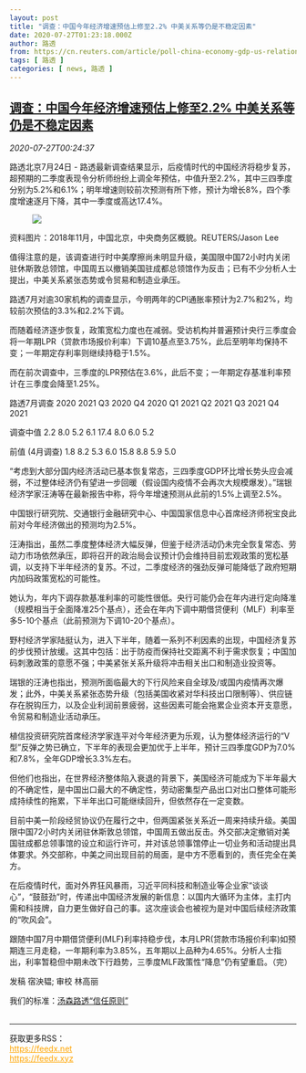 ```yaml
---
layout: post
title: "调查：中国今年经济增速预估上修至2.2% 中美关系等仍是不稳定因素"
date: 2020-07-27T01:23:18.000Z
author: 路透
from: https://cn.reuters.com/article/poll-china-economy-gdp-us-relation-0724-idCNKCS24S018
tags: [ 路透 ]
categories: [ news, 路透 ]
---
```

<!--1595812998000-->
[调查：中国今年经济增速预估上修至2.2% 中美关系等仍是不稳定因素](https://cn.reuters.com/article/poll-china-economy-gdp-us-relation-0724-idCNKCS24S018)
------

<div>
<div><i>2020-07-27T00:24:37</i></div><div class="StandardArticleBody_body"><p>路透北京7月24日 - 路透最新调查结果显示，后疫情时代的中国经济将稳步复苏，超预期的二季度表现令分析师纷纷上调全年预估，中值升至2.2%，其中三四季度分别为5.2%和6.1%；明年增速则较前次预测有所下修，预计为增长8%，四个季度增速逐月下降，其中一季度或高达17.4%。 </p><div class="PrimaryAsset_container"><div class="Image_container" tabindex="-1"><figure class="Image_zoom" style="padding-bottom:"><div class="LazyImage_container LazyImage_dark" style="background-image:none"><img src="//s2.reutersmedia.net/resources/r/?m=02&amp;d=20200727&amp;t=2&amp;i=1527204756&amp;r=LYNXNPEG6Q00B&amp;w=600" aria-label="资料图片：2018年11月，中国北京，中央商务区概貌。REUTERS/Jason Lee"/><div class="LazyImage_image LazyImage_fallback" style="background-image:url(//s2.reutersmedia.net/resources/r/?m=02&amp;d=20200727&amp;t=2&amp;i=1527204756&amp;r=LYNXNPEG6Q00B&amp;w=600);background-position:center center;background-color:inherit"></div></div><div class="Image_expand-button" aria-label="Expand Image Slideshow" role="button" tabindex="0"></div></figure><figcaption><div class="Image_caption"><span>资料图片：2018年11月，中国北京，中央商务区概貌。REUTERS/Jason Lee</span></div></figcaption></div></div><p>值得注意的是，该调查进行时中美摩擦尚未明显升级，美国限中国72小时内关闭驻休斯敦总领馆，中国周五以撤销美国驻成都总领馆作为反击；已有不少分析人士提出，中美关系紧张态势或令贸易和制造业承压。 </p><p>路透7月对逾30家机构的调查显示，今明两年的CPI通胀率预计为2.7%和2%，均较前次预估的3.3%和2.2%下调。 </p><p>而随着经济逐步恢复，政策宽松力度也在减弱。受访机构并普遍预计央行三季度会将一年期LPR（贷款市场报价利率）下调10基点至3.75%，此后至明年均保持不变；一年期定存利率则继续持稳于1.5%。     </p><p>而在前次调查中，三季度的LPR预估在3.6%，此后不变；一年期定存基准利率预计在三季度会降至1.25%。 </p><p>           路透7月调查           2020     2021     Q3 2020    Q4 2020    Q1 2021    Q2 2021    Q3 2021    Q4 2021           </p><p>           调查中值             2.2       8.0       5.2        6.1       17.4        8.0        6.0        5.2           </p><p>           前值 (4月调查)        1.8       8.2       5.3        6.0       15.8        8.8        5.9        5.0           </p><p>“考虑到大部分国内经济活动已基本恢复常态，三四季度GDP环比增长势头应会减弱，不过整体经济仍有望进一步回暖（假设国内疫情不会再次大规模爆发）。”瑞银经济学家汪涛等在最新报告中称，将今年增速预测从此前的1.5%上调至2.5%。 </p><p>中国银行研究院、交通银行金融研究中心、中国国家信息中心首席经济师祝宝良此前对今年经济做出的预测均为2.5%。 </p><p>汪涛指出，虽然二季度整体经济大幅反弹，但鉴于经济活动仍未完全恢复常态、劳动力市场依然承压，即将召开的政治局会议预计仍会维持目前宏观政策的宽松基调，以支持下半年经济的复苏。不过，二季度经济的强劲反弹可能降低了政府短期内加码政策宽松的可能性。 </p><p>她认为，年内下调存款基准利率的可能性很低。央行可能仍会在年内进行定向降准（规模相当于全面降准25个基点），还会在年内下调中期借贷便利（MLF）利率至多5-10个基点（此前预测为下调10-20个基点）。     </p><p>野村经济学家陆挺认为，进入下半年，随着一系列不利因素的出现，中国经济复苏的步伐预计放缓。这其中包括：出于防疫而保持社交距离不利于需求恢复；中国加码刺激政策的意愿不强；中美紧张关系升级将冲击相关出口和制造业投资等。 </p><p>瑞银的汪涛也指出，预测所面临最大的下行风险来自全球及/或国内疫情再次爆发；此外，中美关系紧张态势升级（包括美国收紧对华科技出口限制等）、供应链存在脱钩压力，以及企业利润前景疲弱，这些因素可能会拖累企业资本开支意愿，令贸易和制造业活动承压。 </p><p>植信投资研究院首席经济学家连平对今年经济更为乐观，认为整体经济运行的“V型”反弹之势已确立，下半年的表现会更加优于上半年，预计三四季度GDP为7.0%和7.8%，全年GDP增长3.3%左右。 </p><p>但他们也指出，在世界经济整体陷入衰退的背景下，美国经济可能成为下半年最大的不确定性，是中国出口最大的不确定性，劳动密集型产品出口对出口整体可能形成持续性的拖累，下半年出口可能继续回升，但依然存在一定变数。 </p><p>目前中美一阶段经贸协议仍在履行之中，但两国紧张关系近一周来持续升级。美国限中国72小时内关闭驻休斯敦总领馆，中国周五做出反击。外交部决定撤销对美国驻成都总领事馆的设立和运行许可，并对该总领事馆停止一切业务和活动提出具体要求。外交部称，中美之间出现目前的局面，是中方不愿看到的，责任完全在美方。 </p><p>在后疫情时代，面对外界狂风暴雨，习近平同科技和制造业等企业家“谈谈心”，“鼓鼓劲”时，传递出中国经济发展的新信息：以国内大循环为主体，主打内需和科技牌，自力更生做好自己的事。这次座谈会也被视为是对中国后续经济政策的“吹风会”。 </p><p>跟随中国7月中期借贷便利(MLF)利率持稳步伐，本月LPR(贷款市场报价利率)如预期连三月走稳，一年期利率为3.85%，五年期以上品种为4.65%。分析人士指出，利率暂稳但中期未改下行趋势，三季度MLF政策性“降息”仍有望重启。（完） </p><div class="Attribution_container"><div class="Attribution_attribution"><p class="Attribution_content">发稿 宿泱韫; 审校 林高丽 </p></div></div><div class="StandardArticleBody_trustBadgeContainer"><span class="StandardArticleBody_trustBadgeTitle">我们的标准：</span><span class="trustBadgeUrl"><a href="https://www.thomsonreuters.cn/content/dam/openweb/documents/pdf/china/brochures/about-us-1.pdf">汤森路透“信任原则”</a></span></div></div><br><hr><div>获取更多RSS：<br><a href="https://feedx.net" style="color:orange" target="_blank">https://feedx.net</a> <br><a href="https://feedx.xyz" style="color:orange" target="_blank">https://feedx.xyz</a><br></div>
</div>
